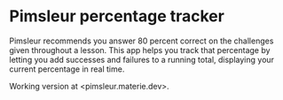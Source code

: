 # Pimsleur percentage tracker

Pimsleur recommends you answer 80 percent correct on the challenges given throughout a lesson. This app helps you track that percentage by letting you add successes and failures to a running total, displaying your current percentage in real time.

Working version at <pimsleur.materie.dev>.